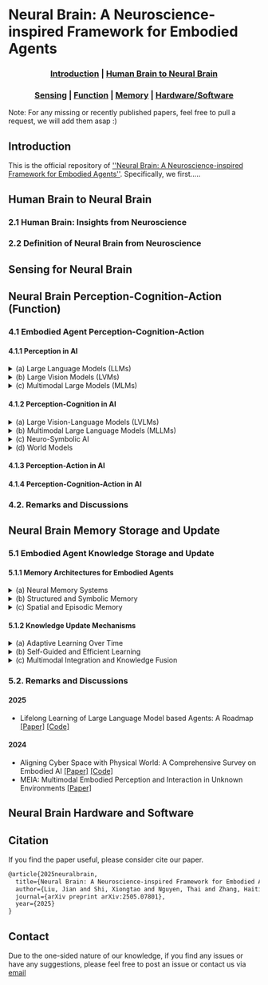 # Neural Brain: A Neuroscience-inspired Framework for Embodied Agents
<div align="center">

### [Introduction](#introduction) | [Human Brain to Neural Brain](#human-brain-to-neural-brain) 
### [Sensing](#sensing-for-neural-brain) | [Function](#neural-brain-perception-cognition-action-function) | [Memory](#neural-brain-memory-storage-and-update) | [Hardware/Software](#neural-brain-hardware-and-software)

</div>

Note: For any missing or recently published papers, feel free to pull a request, we will add them asap :)

## Introduction

This is the official repository of [''Neural Brain: A Neuroscience-inspired Framework for Embodied Agents''](https://arxiv.org/pdf/2405.07801v3). Specifically, we first.....

## Human Brain to Neural Brain

### 2.1 Human Brain: Insights from Neuroscience

### 2.2 Definition of Neural Brain from Neuroscience

## Sensing for Neural Brain

## Neural Brain Perception-Cognition-Action (Function)

### 4.1 Embodied Agent Perception-Cognition-Action

#### 4.1.1 Perception in AI

<details>
<summary>(a) Large Language Models (LLMs)</summary>

#### 2023
- UL2: Unifying Language Learning Paradigms [[Paper]](https://arxiv.org/abs/2205.05131) [[Code]](https://github.com/google-research/google-research/tree/master/ul2)
- LLaMA: Open and Efficient Foundation Language Models [[Paper]](https://arxiv.org/abs/2302.13971) [[Code]](https://github.com/facebookresearch/llama)
- LLaMA 2: Open Foundation and Fine-tuned Chat Models [[Paper]](https://arxiv.org/abs/2307.09288) [[Code]](https://github.com/facebookresearch/llama)

#### 2020
- XLNet: Generalized Autoregressive Pretraining for Language Understanding [[Paper]](https://arxiv.org/abs/1906.08237) [[Code]](https://github.com/zihangdai/xlnet)
- Exploring the Limits of Transfer Learning with a Unified Text-to-Text Transformer [[Paper]](https://arxiv.org/abs/1910.10683) [[Code]](https://github.com/google-research/text-to-text-transfer-transformer)
- Language Models are Few-Shot Learners [[Paper]](https://arxiv.org/abs/2005.14165)

#### 2018
- BERT: Pre-training of Deep Bidirectional Transformers for Language Understanding [[Paper]](https://arxiv.org/abs/1810.04805) [[Code]](https://github.com/google-research/bert)

</details>

<details>
<summary>(b) Large Vision Models (LVMs)</summary>

#### 2024
- DINOv2: Learning Robust Visual Features without Supervision [[Paper]](https://arxiv.org/abs/2304.07193) [[Code]](https://github.com/facebookresearch/dinov2)
- SAM 2: Segment Anything in Images and Videos [[Paper]](https://arxiv.org/abs/2408.00714) [[Code]](https://github.com/facebookresearch/sam2)

#### 2023
- Segment Anything [[Paper]](https://arxiv.org/abs/2304.02643) [[Code]](https://github.com/facebookresearch/segment-anything)
- Segment Everything Everywhere All at Once [[Paper]](https://arxiv.org/abs/2304.06718) [[Code]](https://github.com/UX-Decoder/Segment-Everything-Everywhere-All-At-Once)

#### 2022
- Point-BERT: Pre-training 3D Point Cloud Transformers with Masked Point Modeling [[Paper]](https://arxiv.org/abs/2111.14819) [[Code]](https://github.com/lulutang0608/Point-BERT)
- PointNeXt: Revisiting PointNet++ with Improved Training and Scaling Strategies [[Paper]](https://arxiv.org/abs/2206.04670) [[Code]](https://github.com/guochengqian/PointNeXt)
- BEVFormer: Learning Bird’s-Eye-View Representation from Multi-Camera Images via Spatiotemporal Transformers [[Paper]](https://arxiv.org/abs/2203.17270) [[Code]](https://github.com/fundamentalvision/BEVFormer)

#### 2021
- Deformable DETR: Deformable Transformers for End-to-End Object Detection [[Paper]](https://arxiv.org/abs/2010.04159) [[Code]](https://github.com/fundamentalvision/Deformable-DETR)
- Emerging Properties in Self-Supervised Vision Transformers [[Paper]](https://arxiv.org/abs/2104.14294) [[Code]](https://github.com/facebookresearch/dino)

#### 2020
- End-to-End Object Detection with Transformers [[Paper]](https://arxiv.org/abs/2005.12872) [[Code]](https://github.com/facebookresearch/detr)

#### Backbones
- Swin Transformer: Hierarchical Vision Transformer using Shifted Windows [[Paper]](https://arxiv.org/abs/2103.14030) [[Code]](https://github.com/microsoft/Swin-Transformer)
- An Image is Worth 16x16 Words: Transformers for Image Recognition at Scale [[Paper]](https://arxiv.org/abs/2010.11929) [[Code]](https://github.com/google-research/vision_transformer)
- Deep Residual Learning for Image Recognition [[Paper]](https://arxiv.org/abs/1512.03385) [[Code]](https://github.com/KaimingHe/deep-residual-networks)

</details>

<details>
<summary>(c) Multimodal Large Models (MLMs)</summary>

<details>
<summary>Vision-Language</summary>

#### 2025
- Perception Encoder: The best visual embeddings are not at the output of the network [[Paper]](https://arxiv.org/abs/2504.13181) [[Code]](https://github.com/facebookresearch/perception_models)

#### 2024
- Grounding DINO: Marrying Language and Object Detection with Transformers [[Paper]](https://arxiv.org/abs/2303.05499) [[Code]](https://github.com/IDEA-Research/GroundingDINO)
- Grounded SAM: Assembling Open-World Models for Diverse Visual Tasks [[Paper]](https://arxiv.org/abs/2401.14159) [[Code]](https://github.com/IDEA-Research/Grounded-Segment-Anything)

#### 2021
- Learning Transferable Visual Models From Natural Language Supervision [[Paper]](https://arxiv.org/abs/2103.00020) [[Code]](https://github.com/openai/CLIP)
- ALIGN: Scaling Up Visual and Vision-Language Representation Learning With Noisy Text Supervision [[Paper]](https://arxiv.org/abs/2102.05918)

</details>

<details>
<summary>Text-Audio</summary>

#### 2023
- Robust Speech Recognition via Large-Scale Weak Supervision [[Paper]](https://arxiv.org/abs/2212.04356) [[Code]](https://github.com/openai/whisper)
- AudioGen: Textually Guided Audio Generation [[Paper]](https://arxiv.org/abs/2209.15352) [[Code]](https://felixkreuk.github.io/audiogen/)

#### 2022
- AudioCLIP: Extending CLIP to Image, Text and Audio [[Paper]](https://arxiv.org/abs/2106.13043) [[Code]](https://github.com/AndreyGuzhov/AudioCLIP)

#### 2021
- HuBERT: Self-Supervised Speech Representation Learning by Masked Prediction of Hidden Units [[Paper]](https://arxiv.org/abs/2106.07447) [[Code]](https://github.com/facebookresearch/fairseq/tree/main/examples/hubert)
- VATT: Transformers for Multimodal Self-Supervised Learning from Raw Video, Audio and Text [[Paper]](https://arxiv.org/abs/2104.11178) [[Code]](https://github.com/google-research/google-research/tree/master/vatt)

#### 2020
- wav2vec 2.0: A Framework for Self-Supervised Learning of Speech Representations [[Paper]](https://arxiv.org/abs/2006.11477) [[Code]](https://github.com/facebookresearch/fairseq/tree/main/examples/wav2vec)

</details>

<details>
<summary>Text-Video</summary>

#### 2024
- Video generation models as world simulators [[Paper]](https://openai.com/research/video-generation-models-as-world-simulators)

#### 2023
- All in One: Exploring Unified Video-Language Pre-training [[Paper]](https://arxiv.org/abs/2203.07303) [[Code]](https://github.com/showlab/all-in-one)

#### 2022
- Make-A-Video: Text-to-Video Generation Without Text-Video Data [[Paper]](https://arxiv.org/abs/2209.14792)
- NUWA: Visual Synthesis Pre-training for Neural Visual World Creation [[Paper]](https://arxiv.org/abs/2111.12417) [[Code]](https://github.com/microsoft/NUWA)
- Phenaki: Variable Length Video Generation from Open-Domain Textual Description [[Paper]](https://arxiv.org/abs/2210.02399)

#### 2021
- VideoCLIP: Contrastive Pretraining for Zero-Shot Video-Text Understanding [[Paper]](https://arxiv.org/abs/2109.14084) [[Code]](https://github.com/facebookresearch/fairseq/tree/main/examples/MMPT)
- Frozen in Time: A Joint Video and Image Encoder for End-to-End Retrieval [[Paper]](https://arxiv.org/abs/2104.00650) [[Code]](https://github.com/m-bain/frozen-in-time)

</details>

<details>
<summary>Vision-Tactile-Language</summary>

#### 2024
- Multimodal Visual-Tactile Representation Learning through Self-Supervised Contrastive Pre-Training [[Paper]](https://arxiv.org/abs/2401.12024) [[Code]](https://github.com/ligerfotis/mvitac)
- Binding Touch to Everything: Learning Unified Multimodal Tactile Representations [[Paper]](https://arxiv.org/abs/2401.18084) [[Code]](https://github.com/cfeng16/UniTouch)
- A Touch, Vision, and Language Dataset for Multimodal Alignment [[Paper]](https://arxiv.org/abs/2402.13232) [[Code]](https://github.com/Max-Fu/tvl)

#### 2023
- Touching a NeRF: Leveraging Neural Radiance Fields for Tactile Sensory Data Generation [[Paper]](https://openreview.net/pdf?id=No3mbanRlZJ)

#### 2022
- Self-Supervised Visuo-Tactile Pretraining to Locate and Follow Garment Features [[Paper]](https://arxiv.org/abs/2209.13042)
- Touch and Go: Learning from Human-Collected Vision and Touch [[Paper]](https://arxiv.org/abs/2211.12498) [[Code]](https://github.com/fredfyyang/Touch-and-Go)

</details>

</details>

#### 4.1.2 Perception-Cognition in AI

<details>
<summary>(a) Large Vision-Language Models (LVLMs)</summary>

#### 2022
- BLIP: Bootstrapping Language-Image Pre-training for Unified Vision-Language Understanding and Generation [[Paper]](https://arxiv.org/abs/2201.12086) [[Code]](https://github.com/salesforce/BLIP)
- Flamingo: a Visual Language Model for Few-Shot Learning [[Paper]](https://arxiv.org/abs/2204.14198)
- CoCa: Contrastive Captioners are Image-Text Foundation Models [[Paper]](https://arxiv.org/abs/2205.01917)

#### 2019
- VisualBERT: A Simple and Performant Baseline for Vision and Language [[Paper]](https://arxiv.org/abs/1908.03557) [[Code]](https://github.com/uclanlp/visualbert)

</details>

<details>
<summary>(b) Multimodal Large Language Models (MLLMs)</summary>

#### 2024
- Expanding Performance Boundaries of Open-Source Multimodal Models with Model, Data, and Test-Time Scaling [[Paper]](https://arxiv.org/abs/2412.05271) [[Code]](https://github.com/opengvlab/internvl)
- GPT-4o System Card [[Paper]](https://arxiv.org/abs/2410.21276)
- Gemini: A Family of Highly Capable Multimodal Models [[Paper]](https://arxiv.org/abs/2312.11805)
- Visual Instruction Tuning [[Paper]](https://arxiv.org/abs/2304.08485) [[Code]](https://github.com/haotian-liu/LLaVA)

#### 2023
- The Dawn of LMMs: Preliminary Explorations with GPT-4V(ision) [[Paper]](https://arxiv.org/abs/2309.17421)
- Qwen Technical Report [[Paper]](https://arxiv.org/abs/2309.16609) [[Code]](https://github.com/qwenlm/qwen)

#### Benchmarks and Evaluations
- EmbodiedEval: Evaluate Multimodal LLMs as Embodied Agents [[Paper]](https://arxiv.org/abs/2501.11858) [[Code]](https://github.com/thunlp/embodiedeval)
- EmbodiedBench: Comprehensive Benchmarking Multi-modal Large Language Models for Vision-Driven Embodied Agents [[Paper]](https://arxiv.org/abs/2502.09560) [[Code]](https://github.com/EmbodiedBench/EmbodiedBench)
- DeepPerception: Advancing R1-like Cognitive Visual Perception in MLLMs for Knowledge-Intensive Visual Grounding [[Paper]](https://arxiv.org/abs/2503.12797) [[Code]](https://github.com/thunlp/deepperception)
- MME-Survey: A Comprehensive Survey on Evaluation of Multimodal LLMs [[Paper]](https://arxiv.org/abs/2411.15296) [[Code]](https://github.com/bradyfu/awesome-multimodal-large-language-models)
- PCA-Bench: Evaluating Multimodal Large Language Models in Perception-Cognition-Action Chain [[Paper]](https://arxiv.org/abs/2402.15527) [[Code]](https://github.com/pkunlp-icler/pca-eval)

</details>

<details>
<summary>(c) Neuro-Symbolic AI</summary>

#### 2025
- NeSyC: A Neuro-symbolic Continual Learner For Complex Embodied Tasks In Open Domains [[Paper]](https://arxiv.org/abs/2503.00870)
- From Understanding the World to Intervening in It: A Unified Multi-Scale Framework for Embodied Cognition [[Paper]](https://arxiv.org/abs/2503.00727)

#### 2024
- Can-Do! A Dataset and Neuro-Symbolic Grounded Framework for Embodied Planning with Large Multimodal Models [[Paper]](https://arxiv.org/abs/2409.14277)

#### 2022
- JARVIS: A Neuro-Symbolic Commonsense Reasoning Framework for Conversational Embodied Agents [[Paper]](https://arxiv.org/abs/2208.13266)

</details>

<details>
<summary>(d) World Models</summary>

#### 2024
- WALL-E: World Alignment by Rule Learning Improves World Model-based LLM Agents [[Paper]](https://arxiv.org/abs/2410.07484) [[Code]](https://github.com/elated-sawyer/WALL-E)
- Grounding Large Language Models In Embodied Environment With Imperfect World Models [[Paper]](https://arxiv.org/abs/2410.02742)
- GenRL: Multimodal-foundation world models for generalization in embodied agents [[Paper]](https://arxiv.org/abs/2406.18043) [[Code]](https://github.com/mazpie/genrl)
- AeroVerse: UAV-Agent Benchmark Suite for Simulating, Pre-training, Finetuning, and Evaluating Aerospace Embodied World Models [[Paper]](https://arxiv.org/abs/2408.15511)

#### 2023
- Do Embodied Agents Dream of Pixelated Sheep: Embodied Decision Making using Language Guided World Modelling [[Paper]](https://arxiv.org/abs/2301.12050) [[Code]](https://github.com/DeckardAgent/deckard)

</details>

#### 4.1.3 Perception-Action in AI

#### 4.1.4 Perception-Cognition-Action in AI

### 4.2. Remarks and Discussions

## Neural Brain Memory Storage and Update

### 5.1 Embodied Agent Knowledge Storage and Update

#### 5.1.1 Memory Architectures for Embodied Agents

<details>
<summary>(a) Neural Memory Systems</summary>

#### 2025
- Mem2Ego: Empowering Vision-Language Models with Global-to-Ego Memory for Long-Horizon Embodied Navigation [[Paper]](https://arxiv.org/abs/2502.14254)
- MINDSTORES: Memory-Informed Neural Decision Synthesis for Task-Oriented Reinforcement in Embodied Systems [[Paper]](https://arxiv.org/abs/2501.19318)

#### 2024
- Embodied VideoAgent: Persistent Memory from Egocentric Videos and Embodied Sensors Enables Dynamic Scene Understanding [[Paper]](https://arxiv.org/abs/2501.00358)
- KARMA: Augmenting Embodied AI Agents with Long-and-short Term Memory Systems [[Paper]](https://arxiv.org/abs/2409.14908)
- Skip-SCAR: Hardware-Friendly High-Quality Embodied Visual Navigation [[Paper]](https://arxiv.org/abs/2405.14154)

#### 2021
- End-to-End Egospheric Spatial Memory [[Paper]](https://arxiv.org/abs/2102.07764) [[Code]](https://github.com/ivy-llc/memory)

#### 2020
- Distributed Associative Memory Network with Memory Refreshing Loss [[Paper]](https://arxiv.org/abs/2007.10637) [[Code]](https://github.com/taewonpark/DAM)

#### 2014
- Neural Turing Machines [[Paper]](https://arxiv.org/abs/1410.5401)

</details>

<details>
<summary>(b) Structured and Symbolic Memory</summary>

#### 2025
- LLM-Powered Decentralized Generative Agents with Adaptive Hierarchical Knowledge Graph for Cooperative Planning [[Paper]](https://arxiv.org/abs/2502.05453) [[Code]](https://github.com/HappyEureka/mcrafter)
- AdaptBot: Combining LLM with Knowledge Graphs and Human Input for Generic-to-Specific Task Decomposition and Knowledge Refinement [[Paper]](https://arxiv.org/abs/2502.02067) [[Code]](https://github.com/sssshivvvv/adaptbot)
- EmbodiedVSR: Dynamic Scene Graph-Guided Chain-of-Thought Reasoning for Visual Spatial Tasks [[Paper]](https://arxiv.org/abs/2503.11089)

#### 2024
- Scene-Driven Multimodal Knowledge Graph Construction for Embodied AI [[Paper]](https://arxiv.org/abs/2311.03783) [[Code]](https://github.com/nathaniel2020/ManipMob-MMKG)
- Aligning Knowledge Graph with Visual Perception for Object-goal Navigation [[Paper]](https://arxiv.org/abs/2402.18892) [[Code]](https://github.com/nuoxu/akgvp)
- Safety Control of Service Robots with LLMs and Embodied Knowledge Graphs [[Paper]](https://arxiv.org/abs/2405.17846)
- ESGNN: Towards Equivariant Scene Graph Neural Network for 3D Scene Understanding [[Paper]](https://arxiv.org/abs/2407.00609)
- 3DGraphLLM: Combining Semantic Graphs and Large Language Models for 3D Scene Understanding [[Paper]](https://arxiv.org/abs/2412.18450) [[Code]](https://github.com/cognitiveaisystems/3dgraphllm)
- Embodied-RAG: General Non-Parametric Embodied Memory for Retrieval and Generation [[Paper]](https://arxiv.org/abs/2409.18313)

#### 2023
- SGRec3D: Self-Supervised 3D Scene Graph Learning via Object-Level Scene Reconstruction [[Paper]](https://arxiv.org/abs/2309.15702)
- Modeling Dynamic Environments with Scene Graph Memory [[Paper]](https://arxiv.org/abs/2305.17537) [[Code]](https://github.com/andreykurenkov/modeling_env_dynamics)
- Structure-CLIP: Towards Scene Graph Knowledge to Enhance Multi-modal Structured Representations [[Paper]](https://arxiv.org/abs/2305.06152) [[Code]](https://github.com/zjukg/structure-clip)

</details>

<details>
<summary>(c) Spatial and Episodic Memory</summary>

#### 2025
- STMA: A Spatio-Temporal Memory Agent for Long-Horizon Embodied Task Planning [[Paper]](https://arxiv.org/abs/2502.10177)

#### 2024
- Spatially-Aware Transformer for Embodied Agents [[Paper]](https://arxiv.org/abs/2402.15160) [[Code]](https://github.com/junmokane/spatially-aware-transformer)
- 3D-Mem: 3D Scene Memory for Embodied Exploration and Reasoning [[Paper]](https://arxiv.org/abs/2411.17735) [[Code]](https://github.com/UMass-Embodied-AGI/3D-Mem)
- Planning from Imagination: Episodic Simulation and Episodic Memory for Vision-and-Language Navigation [[Paper]](https://arxiv.org/abs/2412.01857)

</details>

#### 5.1.2 Knowledge Update Mechanisms

<details>
<summary>(a) Adaptive Learning Over Time</summary>

#### 2025
- NeSyC: A Neuro-symbolic Continual Learner For Complex Embodied Tasks In Open Domains [[Paper]](https://arxiv.org/abs/2503.00870)
- Active Learning for Continual Learning: Keeping the Past Alive in the Present [[Paper]](https://arxiv.org/abs/2501.14278)

#### 2024
- Online Continual Learning For Interactive Instruction Following Agents [[Paper]](https://arxiv.org/abs/2403.07548) [[Code]](https://github.com/snumprlab/cl-alfred)

#### 2023
- Voyager: An Open-Ended Embodied Agent with Large Language Models [[Paper]](https://arxiv.org/abs/2305.16291) [[Code]](https://github.com/MineDojo/Voyager)
- Embodied Lifelong Learning for Task and Motion Planning [[Paper]](https://arxiv.org/abs/2307.06870)
- Fast-Slow Test-Time Adaptation for Online Vision-and-Language Navigation [[Paper]](https://arxiv.org/abs/2311.13209) [[Code]](https://github.com/feliciaxyao/icml2024-fstta)
- Building Open-Ended Embodied Agent via Language-Policy Bidirectional Adaptation [[Paper]](https://arxiv.org/abs/2401.00006)

#### 2021
- AFEC: Active Forgetting of Negative Transfer in Continual Learning [[Paper]](https://arxiv.org/abs/2110.12187) [[Code]](https://github.com/lywang3081/AFEC)

</details>

<details>
<summary>(b) Self-Guided and Efficient Learning</summary>

#### 2025
- DRESS: Disentangled Representation-based Self-Supervised Meta-Learning for Diverse Tasks [[Paper]](https://arxiv.org/abs/2503.09679) [[Code]](https://github.com/layer6ai-labs/DRESS)
- ReMA: Learning to Meta-Think for LLMs with Multi-Agent Reinforcement Learning [[Paper]](https://arxiv.org/abs/2503.09501)

#### 2024
- Self-Supervised Meta-Learning for All-Layer DNN-Based Adaptive Control with Stability Guarantees [[Paper]](https://arxiv.org/abs/2410.07575)

#### 2023
- Modality-Agnostic Self-Supervised Learning with Meta-Learned Masked Auto-Encoder [[Paper]](https://arxiv.org/abs/2310.16318) [[Code]](https://github.com/alinlab/MetaMAE)
- Unleash Model Potential: Bootstrapped Meta Self-Supervised Learning [[Paper]](https://arxiv.org/abs/2308.14267)

#### 2022
- Multimodal Masked Autoencoders Learn Transferable Representations [[Paper]](https://arxiv.org/abs/2205.14204) [[Code]](https://github.com/young-geng/m3ae_public)

</details>

<details>
<summary>(c) Multimodal Integration and Knowledge Fusion</summary>

#### 2024
- UniCL: A Universal Contrastive Learning Framework for Large Time Series Models [[Paper]](https://arxiv.org/abs/2405.10597)
- Binding Touch to Everything: Learning Unified Multimodal Tactile Representations [[Paper]](https://arxiv.org/abs/2401.18084) [[Code]](https://github.com/cfeng16/UniTouch)

#### 2023
- Meta-Transformer: A Unified Framework for Multimodal Learning [[Paper]](https://arxiv.org/abs/2307.10802) [[Code]](https://github.com/invictus717/MetaTransformer)
- MM-ReAct: Prompting ChatGPT for Multimodal Reasoning and Action [[Paper]](https://arxiv.org/abs/2303.11381) [[Code]](https://github.com/microsoft/MM-REACT)

#### 2022
- Uni-Perceiver v2: A Generalist Model for Large-Scale Vision and Vision-Language Tasks [[Paper]](https://arxiv.org/abs/2211.09808) [[Code]](https://github.com/fundamentalvision/Uni-Perceiver)
- General-Purpose, Long-Context Autoregressive Modeling with Perceiver AR [[Paper]](https://arxiv.org/abs/2202.07765) [[Code]](https://github.com/google-research/perceiver-ar)

</details>

### 5.2. Remarks and Discussions

#### 2025
- Lifelong Learning of Large Language Model based Agents: A Roadmap [[Paper]](https://arxiv.org/abs/2501.07278) [[Code]](https://github.com/qianlima-lab/awesome-lifelong-llm-agent)

#### 2024
- Aligning Cyber Space with Physical World: A Comprehensive Survey on Embodied AI [[Paper]](https://arxiv.org/abs/2407.06886) [[Code]](https://github.com/hcplab-sysu/embodied_ai_paper_list)
- MEIA: Multimodal Embodied Perception and Interaction in Unknown Environments [[Paper]](https://arxiv.org/abs/2402.00290)

## Neural Brain Hardware and Software



## Citation
If you find the paper useful, please consider cite our paper.
```latex
@article{2025neuralbrain,
  title={Neural Brain: A Neuroscience-inspired Framework for Embodied Agents},
  author={Liu, Jian and Shi, Xiongtao and Nguyen, Thai and Zhang, Haitian and Zhang, Tianxiang and Sun, Wei and Li, Yanjie and Vasilakos, Athanasios and Iacca, Giovanni and Khan, Arshad and others},
  journal={arXiv preprint arXiv:2505.07801},
  year={2025}
}
```

## Contact
Due to the one-sided nature of our knowledge, if you find any issues or have any suggestions, please feel free to post an issue or contact us via [email](mailto:jianliu666.cn@gmail.com)
